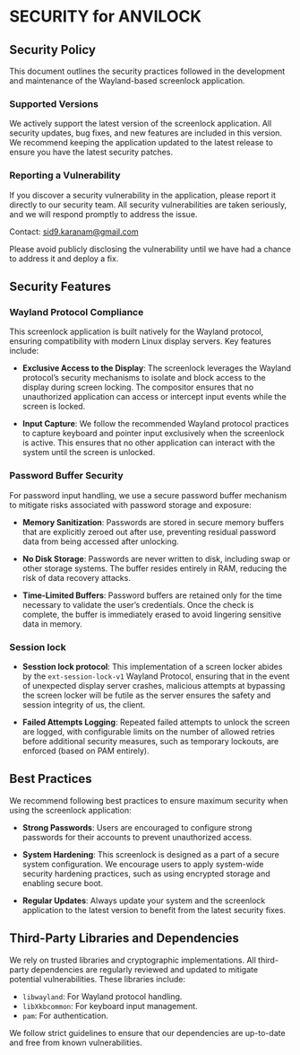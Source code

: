 # SECURITY for ANVILOCK

## Security Policy

This document outlines the security practices followed in the development and maintenance of the Wayland-based screenlock application.

### Supported Versions

We actively support the latest version of the screenlock application. All security updates, bug fixes, and new features are included in this version. We recommend keeping the application updated to the latest release to ensure you have the latest security patches.

### Reporting a Vulnerability

If you discover a security vulnerability in the application, please report it directly to our security team. All security vulnerabilities are taken seriously, and we will respond promptly to address the issue.

Contact: sid9.karanam@gmail.com

Please avoid publicly disclosing the vulnerability until we have had a chance to address it and deploy a fix.

## Security Features

### Wayland Protocol Compliance

This screenlock application is built natively for the Wayland protocol, ensuring compatibility with modern Linux display servers. Key features include:

- **Exclusive Access to the Display**: The screenlock leverages the Wayland protocol’s security mechanisms to isolate and block access to the display during screen locking. The compositor ensures that no unauthorized application can access or intercept input events while the screen is locked.
  
- **Input Capture**: We follow the recommended Wayland protocol practices to capture keyboard and pointer input exclusively when the screenlock is active. This ensures that no other application can interact with the system until the screen is unlocked.

### Password Buffer Security

For password input handling, we use a secure password buffer mechanism to mitigate risks associated with password storage and exposure:

- **Memory Sanitization**: Passwords are stored in secure memory buffers that are explicitly zeroed out after use, preventing residual password data from being accessed after unlocking.

- **No Disk Storage**: Passwords are never written to disk, including swap or other storage systems. The buffer resides entirely in RAM, reducing the risk of data recovery attacks.

- **Time-Limited Buffers**: Password buffers are retained only for the time necessary to validate the user’s credentials. Once the check is complete, the buffer is immediately erased to avoid lingering sensitive data in memory.

### Session lock

- **Sesstion lock protocol**: This implementation of a screen locker abides by the `ext-session-lock-v1` Wayland Protocol, ensuring that in the event of unexpected display server crashes, malicious attempts at bypassing the screen locker will be futile as the server ensures the safety and session integrity of us, the client.

- **Failed Attempts Logging**: Repeated failed attempts to unlock the screen are logged, with configurable limits on the number of allowed retries before additional security measures, such as temporary lockouts, are enforced (based on PAM entirely).

## Best Practices

We recommend following best practices to ensure maximum security when using the screenlock application:

- **Strong Passwords**: Users are encouraged to configure strong passwords for their accounts to prevent unauthorized access.
  
- **System Hardening**: This screenlock is designed as a part of a secure system configuration. We encourage users to apply system-wide security hardening practices, such as using encrypted storage and enabling secure boot.
  
- **Regular Updates**: Always update your system and the screenlock application to the latest version to benefit from the latest security fixes.

## Third-Party Libraries and Dependencies

We rely on trusted libraries and cryptographic implementations. All third-party dependencies are regularly reviewed and updated to mitigate potential vulnerabilities. These libraries include:

- `libwayland`: For Wayland protocol handling.
- `libXkbcommon`: For keyboard input management.
- `pam`: For authentication.

We follow strict guidelines to ensure that our dependencies are up-to-date and free from known vulnerabilities.
